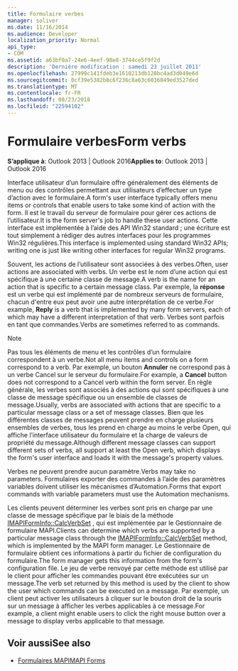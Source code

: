 ```yaml
---
title: Formulaire verbes
manager: soliver
ms.date: 11/16/2014
ms.audience: Developer
localization_priority: Normal
api_type:
- COM
ms.assetid: a63bf0a7-24e6-4eef-98e8-3744ce5f9f2d
description: 'Derniére modification : samedi 23 juillet 2011'
ms.openlocfilehash: 27999c141fdeb3e1610213db128bc4ad3d049e6d
ms.sourcegitcommit: 0cf39e5382b8c6f236c8a63c6036849ed3527ded
ms.translationtype: MT
ms.contentlocale: fr-FR
ms.lasthandoff: 08/23/2018
ms.locfileid: "22594102"
---
```

# <a name="form-verbs"></a><span data-ttu-id="5ab8a-103">Formulaire verbes</span><span class="sxs-lookup"><span data-stu-id="5ab8a-103">Form verbs</span></span>

<span data-ttu-id="5ab8a-104">**S’applique à**: Outlook 2013 | Outlook 2016</span><span class="sxs-lookup"><span data-stu-id="5ab8a-104">**Applies to**: Outlook 2013 | Outlook 2016</span></span> 
  
<span data-ttu-id="5ab8a-105">Interface utilisateur d’un formulaire offre généralement des éléments de menu ou des contrôles permettant aux utilisateurs d’effectuer un type d’action avec le formulaire.</span><span class="sxs-lookup"><span data-stu-id="5ab8a-105">A form's user interface typically offers menu items or controls that enable users to take some kind of action with the form.</span></span> <span data-ttu-id="5ab8a-106">Il est le travail du serveur de formulaire pour gérer ces actions de l’utilisateur.</span><span class="sxs-lookup"><span data-stu-id="5ab8a-106">It is the form server's job to handle these user actions.</span></span> <span data-ttu-id="5ab8a-107">Cette interface est implémentée à l’aide des API Win32 standard ; une écriture est tout simplement à rédiger des autres interfaces pour les programmes Win32 régulières.</span><span class="sxs-lookup"><span data-stu-id="5ab8a-107">This interface is implemented using standard Win32 APIs; writing one is just like writing other interfaces for regular Win32 programs.</span></span>
  
<span data-ttu-id="5ab8a-108">Souvent, les actions de l’utilisateur sont associées à des verbes.</span><span class="sxs-lookup"><span data-stu-id="5ab8a-108">Often, user actions are associated with verbs.</span></span> <span data-ttu-id="5ab8a-109">Un verbe est le nom d’une action qui est spécifique à une certaine classe de message.</span><span class="sxs-lookup"><span data-stu-id="5ab8a-109">A verb is the name for an action that is specific to a certain message class.</span></span> <span data-ttu-id="5ab8a-110">Par exemple, la **réponse** est un verbe qui est implémenté par de nombreux serveurs de formulaire, chacun d'entre eux peut avoir une autre interprétation de ce verbe.</span><span class="sxs-lookup"><span data-stu-id="5ab8a-110">For example, **Reply** is a verb that is implemented by many form servers, each of which may have a different interpretation of that verb.</span></span> <span data-ttu-id="5ab8a-111">Verbes sont parfois en tant que commandes.</span><span class="sxs-lookup"><span data-stu-id="5ab8a-111">Verbs are sometimes referred to as commands.</span></span> 
  
> [!NOTE]
> <span data-ttu-id="5ab8a-112">Pas tous les éléments de menu et les contrôles d’un formulaire correspondent à un verbe.</span><span class="sxs-lookup"><span data-stu-id="5ab8a-112">Not all menu items and controls on a form correspond to a verb.</span></span> <span data-ttu-id="5ab8a-113">Par exemple, un bouton **Annuler** ne correspond pas à un verbe Cancel sur le serveur du formulaire.</span><span class="sxs-lookup"><span data-stu-id="5ab8a-113">For example, a **Cancel** button does not correspond to a Cancel verb within the form server.</span></span> <span data-ttu-id="5ab8a-114">En règle générale, les verbes sont associés à des actions qui sont spécifiques à une classe de message spécifique ou un ensemble de classes de message.</span><span class="sxs-lookup"><span data-stu-id="5ab8a-114">Usually, verbs are associated with actions that are specific to a particular message class or a set of message classes.</span></span> <span data-ttu-id="5ab8a-115">Bien que les différentes classes de messages peuvent prendre en charge plusieurs ensembles de verbes, tous les prend en charge au moins le verbe Open, qui affiche l’interface utilisateur du formulaire et la charge de valeurs de propriété du message.</span><span class="sxs-lookup"><span data-stu-id="5ab8a-115">Although different message classes can support different sets of verbs, all support at least the Open verb, which displays the form's user interface and loads it with the message's property values.</span></span> 
  
<span data-ttu-id="5ab8a-116">Verbes ne peuvent prendre aucun paramètre.</span><span class="sxs-lookup"><span data-stu-id="5ab8a-116">Verbs may take no parameters.</span></span> <span data-ttu-id="5ab8a-117">Formulaires exporter des commandes à l’aide des paramètres variables doivent utiliser les mécanismes d’Automation.</span><span class="sxs-lookup"><span data-stu-id="5ab8a-117">Forms that export commands with variable parameters must use the Automation mechanisms.</span></span>
  
<span data-ttu-id="5ab8a-118">Les clients peuvent déterminer les verbes sont pris en charge par une classe de message spécifique par le biais de la méthode [IMAPIFormInfo::CalcVerbSet](imapiforminfo-calcverbset.md) , qui est implémentée par le Gestionnaire de formulaire MAPI.</span><span class="sxs-lookup"><span data-stu-id="5ab8a-118">Clients can determine which verbs are supported by a particular message class through the [IMAPIFormInfo::CalcVerbSet](imapiforminfo-calcverbset.md) method, which is implemented by the MAPI form manager.</span></span> <span data-ttu-id="5ab8a-119">Le Gestionnaire de formulaire obtient ces informations à partir du fichier de configuration du formulaire.</span><span class="sxs-lookup"><span data-stu-id="5ab8a-119">The form manager gets this information from the form's configuration file.</span></span> <span data-ttu-id="5ab8a-120">Le jeu de verbe renvoyé par cette méthode est utilisé par le client pour afficher les commandes pouvant être exécutées sur un message.</span><span class="sxs-lookup"><span data-stu-id="5ab8a-120">The verb set returned by this method is used by the client to show the user which commands can be executed on a message.</span></span> <span data-ttu-id="5ab8a-121">Par exemple, un client peut activer les utilisateurs à cliquer sur le bouton droit de la souris sur un message à afficher les verbes applicables à ce message.</span><span class="sxs-lookup"><span data-stu-id="5ab8a-121">For example, a client might enable users to click the right mouse button over a message to display verbs applicable to that message.</span></span> 
  
## <a name="see-also"></a><span data-ttu-id="5ab8a-122">Voir aussi</span><span class="sxs-lookup"><span data-stu-id="5ab8a-122">See also</span></span>

- [<span data-ttu-id="5ab8a-123">Formulaires MAPI</span><span class="sxs-lookup"><span data-stu-id="5ab8a-123">MAPI Forms</span></span>](mapi-forms.md)

